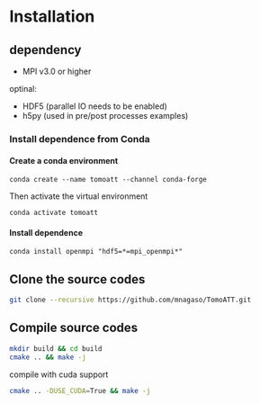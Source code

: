 # Installation

## dependency
- MPI v3.0 or higher  

optinal:
- HDF5 (parallel IO needs to be enabled)
- h5py (used in pre/post processes examples)


### Install dependence from Conda

#### Create a conda environment

```
conda create --name tomoatt --channel conda-forge
```

Then activate the virtual environment

```
conda activate tomoatt
```

#### Install dependence

```
conda install openmpi "hdf5=*=mpi_openmpi*"
```

## Clone the source codes

``` bash
git clone --recursive https://github.com/mnagaso/TomoATT.git
```

## Compile source codes

``` bash
mkdir build && cd build
cmake .. && make -j
```

compile with cuda support
``` bash
cmake .. -DUSE_CUDA=True && make -j
``` 